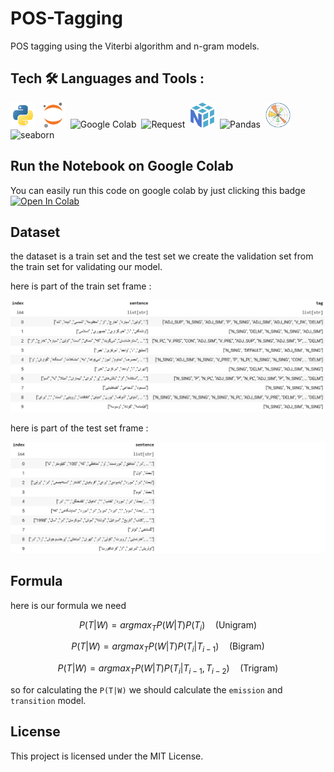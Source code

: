 # POS-Tagging
POS tagging using the Viterbi algorithm and n-gram models.

## Tech :hammer_and_wrench: Languages and Tools :

<div>
  <img src="https://github.com/devicons/devicon/blob/master/icons/python/python-original.svg" title="Python" alt="Python" width="40" height="40"/>&nbsp;
  <img src="https://github.com/devicons/devicon/blob/master/icons/jupyter/jupyter-original.svg" title="Jupyter Notebook" alt="Jupyter Notebook" width="40" height="40"/>&nbsp;
  <img src="https://assets.st-note.com/img/1670632589167-x9aAV8lmnH.png" title="Google Colab" alt="Google Colab" width="40" height="40"/>&nbsp;
  <img src="https://raw.githubusercontent.com/psf/requests/master/ext/requests-logo.png" title="Request" alt="Request" width="40" height="40"/>&nbsp;
  <img src="https://github.com/devicons/devicon/blob/master/icons/numpy/numpy-original.svg" title="Numpy" alt="Numpy" width="40" height="40"/>&nbsp;
  <img src="https://avatars.githubusercontent.com/u/83768144?s=200&v=4"  title="Pandas" alt="Pandas" width="40" height="40"/>&nbsp;
  <img src="https://github.com/devicons/devicon/blob/master/icons/matplotlib/matplotlib-original.svg"  title="MatPlotLib" alt="MatPlotLib" width="40" height="40"/>&nbsp;
  <img src="https://cdn.worldvectorlogo.com/logos/seaborn-1.svg"  title="seaborn" alt="seaborn" width="40" height="40"/>&nbsp;
</div>

## Run the Notebook on Google Colab

You can easily run this code on google colab by just clicking this badge [![Open In Colab](https://colab.research.google.com/assets/colab-badge.svg)](https://colab.research.google.com/github/AsadiAhmad/POS-Tagging/blob/main/Code/POS_Tagging.ipynb)

## Dataset

the dataset is a train set and the test set we create the validation set from the train set for validating our model. 

here is part of the train set frame :

<img src="/Pictures/1.PNG"/>

here is part of the test set frame :

<img src="/Pictures/2.PNG"/>

## Formula

here is our formula we need

```math
P(T|W) = argmax_T P(W|T)P(T_i) \quad \text{(Unigram)}
```

```math
P(T|W) = argmax_T P(W|T)P(T_i|T_{i-1}) \quad \text{(Bigram)}
```

```math
P(T|W) = argmax_T P(W|T)P(T_i|T_{i-1},T_{i-2}) \quad \text{(Trigram)}
```

so for calculating the `P(T|W)` we should calculate the `emission` and `transition` model.

## License

This project is licensed under the MIT License.
